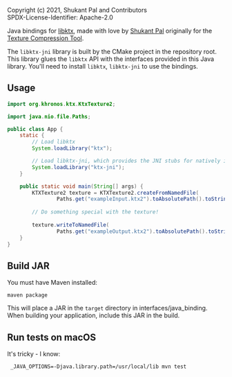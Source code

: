 Copyright (c) 2021, Shukant Pal and Contributors \
SPDX-License-Identifier: Apache-2.0

Java bindings for [libktx](https://github.com/KhronosGroup/KTX-Software), made with love by [Shukant Pal](https://github.com/ShukantPal) originally for the [Texture Compression Tool](https://compressor.shukantpal.com).

The `libktx-jni` library is built by the CMake project in the repository root. This library glues the `libktx` API with the interfaces provided in this Java library. You'll need to install `libktx`, `libktx-jni` to use the bindings.

## Usage

```java
import org.khronos.ktx.KtxTexture2;

import java.nio.file.Paths;

public class App {
    static {
        // Load libktx
        System.loadLibrary("ktx");

        // Load libktx-jni, which provides the JNI stubs for natively implemented Java methods
        System.loadLibrary("ktx-jni");
    }

    public static void main(String[] args) {
        KTXTexture2 texture = KTXTexture2.createFromNamedFile(
                Paths.get("exampleInput.ktx2").toAbsolutePath().toString());
        
        // Do something special with the texture!
        
        texture.writeToNamedFile(
                Paths.get("exampleOutput.ktx2").toAbsolutePath().toString());
    }
}
```

## Build JAR

You must have Maven installed:

```
maven package
```

This will place a JAR in the `target` directory in interfaces/java_binding. When building your application, include this JAR in the build.

## Run tests on macOS

It's tricky - I know:

```
 _JAVA_OPTIONS=-Djava.library.path=/usr/local/lib mvn test
```
